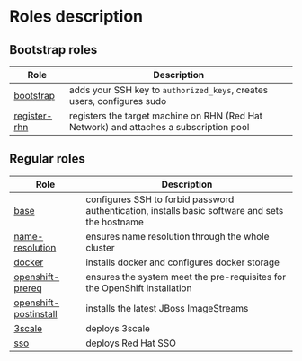 # Roles description

## Bootstrap roles

| Role | Description |
| --- | --- |
| [bootstrap](../roles/bootstrap/) | adds your SSH key to `authorized_keys`, creates users, configures sudo |
| [register-rhn](../roles/register-rhn/) | registers the target machine on RHN (Red Hat Network) and attaches a subscription pool |

## Regular roles

| Role | Description |
| --- | --- |
| [base](../roles/base/) | configures SSH to forbid password authentication, installs basic software and sets the hostname |
| [name-resolution](../roles/name-resolution/) | ensures name resolution through the whole cluster |
| [docker](../roles/docker/) | installs docker and configures docker storage |
| [openshift-prereq](../roles/openshift-prereq/) | ensures the system meet the pre-requisites for the OpenShift installation |
| [openshift-postinstall](../roles/openshift-postinstall/) | installs the latest JBoss ImageStreams |
| [3scale](../roles/3scale/) | deploys 3scale |
| [sso](../roles/sso/) | deploys Red Hat SSO |
